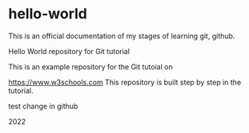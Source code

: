 # hello-world
This is an official documentation of my stages of learning git, github.

Hello World repository for Git tutorial

This is an example repository for the Git tutoial on

https://www.w3schools.com
This repository is built step by step in the tutorial.

test change in github

2022
